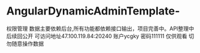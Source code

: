 # AngularDynamicAdminTemplate-
权限管理
数据主要依赖后台,所有功能都依赖接口输出，项目完善中。API整理中后续回公开
可访问地址47.100.119.84:20240 账户ycgky 密码111111 仅供观看 切勿随意操作数据  
